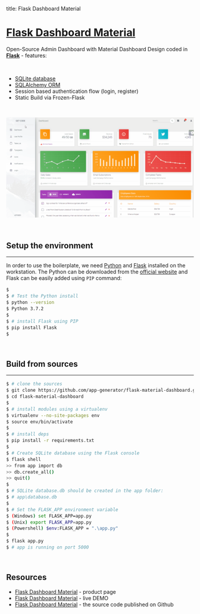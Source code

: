 title: Flask Dashboard Material

# [Flask Dashboard Material](https://appseed.us/admin-dashboards/flask-dashboard-black)

Open-Source Admin Dashboard with Material Dashboard Design coded in **[Flask](https://palletsprojects.com/p/flask/)** - features:

<br />

- [SQLite database](https://www.sqlite.org/index.html)
- [SQLAlchemy ORM](https://www.sqlalchemy.org/)
- Session based authentication flow (login, register)
- Static Build via Frozen-Flask

<br />

![Flask Material Dashboard - Open-Source Flask Dashboard.](https://raw.githubusercontent.com/app-generator/static/master/products/flask-dashboard-material-design-intro.gif)

<br />

## Setup the environment
---

In order to use the boilerplate, we need [Python](/what-is/python/) and [Flask](/what-is/flask/) installed on the workstation. 
The Python can be downloaded from the [official website](https://www.python.org/) and Flask can be easily added using `PIP` command:

```bash
$
$ # Test the Python install 
$ python --version
$ Python 3.7.2
$
$ # install Flask using PIP
$ pip install Flask
$
```

<br />

## Build from sources
---

```bash
$ # clone the sources
$ git clone https://github.com/app-generator/flask-material-dashboard.git
$ cd flask-material-dashboard
$
$ # install modules using a virtualenv
$ virtualenv --no-site-packages env
$ source env/bin/activate
$
$ # install deps 
$ pip install -r requirements.txt
$
$ # Create SQLite database using the Flask console
$ flask shell
>> from app import db
>> db.create_all()
>> quit() 
$
$ # SQLite database.db should be created in the app folder:
$ # app\database.db
$
$ # Set the FLASK_APP environment variable
$ (Windows) set FLASK_APP=app.py
$ (Unix) export FLASK_APP=app.py
$ (Powershell) $env:FLASK_APP = ".\app.py"
$ 
$ flask app.py
$ # app is running on port 5000
```

<br />

## Resources

- [Flask Dashboard Material](https://appseed.us/admin-dashboards/flask-dashboard-material-design) - product page
- [Flask Dashboard Material](https://flask-material-dashboard.appseed.us/) - live DEMO
- [Flask Dashboard Material](https://github.com/app-generator/flask-material-dashboard) - the source code published on Github
